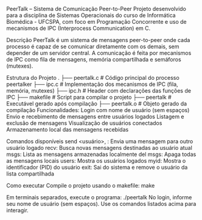 PeerTalk – Sistema de Comunicação Peer-to-Peer
Projeto desenvolvido para a disciplina de Sistemas Operacionais do curso de Informática Biomédica - UFCSPA, com foco em Programação Concorrente e uso de mecanismos de IPC (Interprocess Communication) em C.

 Descrição
PeerTalk é um sistema de mensagens peer-to-peer onde cada processo é capaz de se comunicar diretamente com os demais, sem depender de um servidor central. A comunicação é feita por mecanismos de IPC como fila de mensagens, memória compartilhada e semáforos (mutexes).

 Estrutura do Projeto
.
├── peertalk.c      # Código principal do processo peertalker
├── ipc.c           # Implementação dos mecanismos de IPC (fila, memória, mutexes)
├── ipc.h           # Header com declarações das funções de IPC
├── makefile        # Script para compilar o projeto
├── peertalk        # Executável gerado após compilação
├── peertalk.o      # Objeto gerado da compilação
 Funcionalidades:
Login com nome de usuário (sem espaços)
Envio e recebimento de mensagens entre usuários logados
Listagem e exclusão de mensagens
Visualização de usuários conectados
Armazenamento local das mensagens recebidas

Comandos disponíveis
send <usuário>, <msg>:	Envia uma mensagem para outro usuário logado
recv:	Busca novas mensagens destinadas ao usuário atual
msgs:	Lista as mensagens armazenadas localmente
del msgs:	Apaga todas as mensagens locais
users:	Mostra os usuários logados
myid:	Mostra o identificador (PID) do usuário
exit:	Sai do sistema e remove o usuário da lista compartilhada

 Como executar
Compile o projeto usando o makefile:
make

Em terminais separados, execute o programa:
./peertalk
No login, informe seu nome de usuário (sem espaços). Use os comandos listados acima para interagir.

